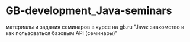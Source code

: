 # GB-development_Java-seminars
материалы и задания семинаров в курсе на gb.ru "Java: знакомство и как пользоваться базовым API (семинары)"
